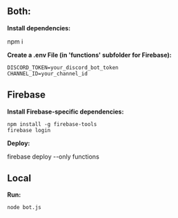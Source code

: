 ## Both:

**Install dependencies:**

npm i

**Create a .env File (in 'functions' subfolder for Firebase):**

```
DISCORD_TOKEN=your_discord_bot_token
CHANNEL_ID=your_channel_id
```

## Firebase

**Install Firebase-specific dependencies:**

```
npm install -g firebase-tools
firebase login
```

**Deploy:**

firebase deploy --only functions

## Local

**Run:**

```
node bot.js
```

